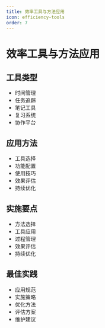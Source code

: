 ```yaml
---
title: 效率工具与方法应用
icon: efficiency-tools
order: 7
---
```


# 效率工具与方法应用

## 工具类型
- 时间管理
- 任务追踪
- 笔记工具
- 复习系统
- 协作平台

## 应用方法
- 工具选择
- 功能配置
- 使用技巧
- 效果评估
- 持续优化

## 实施要点
- 方法选择
- 工具应用
- 过程管理
- 效果评估
- 持续优化

## 最佳实践
- 应用规范
- 实施策略
- 优化方法
- 评估方案
- 维护建议
